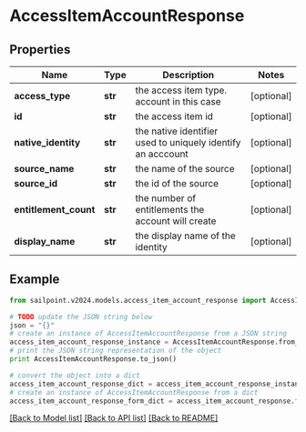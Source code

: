 # AccessItemAccountResponse


## Properties

Name | Type | Description | Notes
------------ | ------------- | ------------- | -------------
**access_type** | **str** | the access item type. account in this case | [optional] 
**id** | **str** | the access item id | [optional] 
**native_identity** | **str** | the native identifier used to uniquely identify an acccount | [optional] 
**source_name** | **str** | the name of the source | [optional] 
**source_id** | **str** | the id of the source | [optional] 
**entitlement_count** | **str** | the number of entitlements the account will create | [optional] 
**display_name** | **str** | the display name of the identity | [optional] 

## Example

```python
from sailpoint.v2024.models.access_item_account_response import AccessItemAccountResponse

# TODO update the JSON string below
json = "{}"
# create an instance of AccessItemAccountResponse from a JSON string
access_item_account_response_instance = AccessItemAccountResponse.from_json(json)
# print the JSON string representation of the object
print AccessItemAccountResponse.to_json()

# convert the object into a dict
access_item_account_response_dict = access_item_account_response_instance.to_dict()
# create an instance of AccessItemAccountResponse from a dict
access_item_account_response_form_dict = access_item_account_response.from_dict(access_item_account_response_dict)
```
[[Back to Model list]](../README.md#documentation-for-models) [[Back to API list]](../README.md#documentation-for-api-endpoints) [[Back to README]](../README.md)


